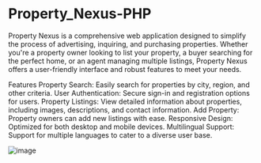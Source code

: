 # Property_Nexus-PHP

Property Nexus is a comprehensive web application designed to simplify the process of advertising, inquiring, and purchasing properties. Whether you're a property owner looking to list your property, a buyer searching for the perfect home, or an agent managing multiple listings, Property Nexus offers a user-friendly interface and robust features to meet your needs.

Features
Property Search: Easily search for properties by city, region, and other criteria.
User Authentication: Secure sign-in and registration options for users.
Property Listings: View detailed information about properties, including images, descriptions, and contact information.
Add Property: Property owners can add new listings with ease.
Responsive Design: Optimized for both desktop and mobile devices.
Multilingual Support: Support for multiple languages to cater to a diverse user base.





![image](https://github.com/user-attachments/assets/d0245795-4daf-4772-a5c4-8195e553723a)


